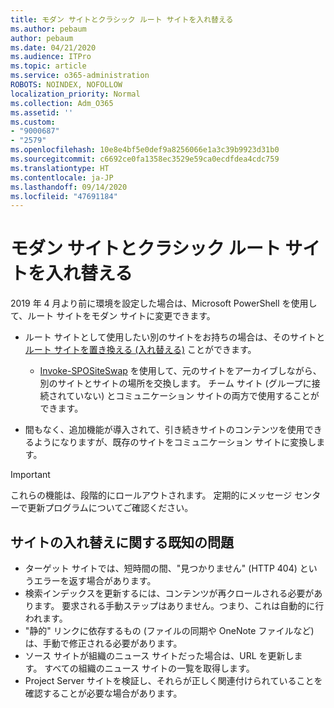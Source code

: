 ```yaml
---
title: モダン サイトとクラシック ルート サイトを入れ替える
ms.author: pebaum
author: pebaum
ms.date: 04/21/2020
ms.audience: ITPro
ms.topic: article
ms.service: o365-administration
ROBOTS: NOINDEX, NOFOLLOW
localization_priority: Normal
ms.collection: Adm_O365
ms.assetid: ''
ms.custom:
- "9000687"
- "2579"
ms.openlocfilehash: 10e8e4bf5e0def9a8256066e1a3c39b9923d31b0
ms.sourcegitcommit: c6692ce0fa1358ec3529e59ca0ecdfdea4cdc759
ms.translationtype: HT
ms.contentlocale: ja-JP
ms.lasthandoff: 09/14/2020
ms.locfileid: "47691184"
---
```

# <a name="swap-your-classic-root-site-with-a-modern-site"></a>モダン サイトとクラシック ルート サイトを入れ替える

2019 年 4 月より前に環境を設定した場合は、Microsoft PowerShell を使用して、ルート サイトをモダン サイトに変更できます。

- ルート サイトとして使用したい別のサイトをお持ちの場合は、そのサイトと[ルート サイトを置き換える (入れ替える)](https://docs.microsoft.com/sharepoint/modern-root-site) ことができます。 
    - [Invoke-SPOSiteSwap](https://docs.microsoft.com/powershell/module/sharepoint-online/invoke-spositeswap?view=sharepoint-ps) を使用して、元のサイトをアーカイブしながら、別のサイトとサイトの場所を交換します。 チーム サイト (グループに接続されていない) とコミュニケーション サイトの両方で使用することができます。 

- 間もなく、追加機能が導入されて、引き続きサイトのコンテンツを使用できるようになりますが、既存のサイトをコミュニケーション サイトに変換します。 
>[!Important]
>これらの機能は、段階的にロールアウトされます。 定期的にメッセージ センターで更新プログラムについてご確認ください。 

## <a name="known-issues-with-swapping-sites"></a>サイトの入れ替えに関する既知の問題

- ターゲット サイトでは、短時間の間、"見つかりません" (HTTP 404) というエラーを返す場合があります。
- 検索インデックスを更新するには、コンテンツが再クロールされる必要があります。 要求される手動ステップはありません。つまり、これは自動的に行われます。
- "静的" リンクに依存するもの (ファイルの同期や OneNote ファイルなど) は、手動で修正される必要があります。
- ソース サイトが組織のニュース サイトだった場合は、URL を更新します。 すべての組織のニュース サイトの一覧を取得します。
- Project Server サイトを検証し、それらが正しく関連付けられていることを確認することが必要な場合があります。
